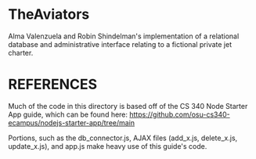 # TheAviators
Alma Valenzuela and Robin Shindelman's implementation of a relational database 
and administrative interface relating to a fictional private jet charter.


# REFERENCES
Much of the code in this directory is based off of the CS 340 Node Starter App
guide, which can be found here:
https://github.com/osu-cs340-ecampus/nodejs-starter-app/tree/main

Portions, such as the db_connector.js, AJAX files (add_x.js, delete_x.js, update_x.js), 
and app.js make heavy use of this guide's code. 
